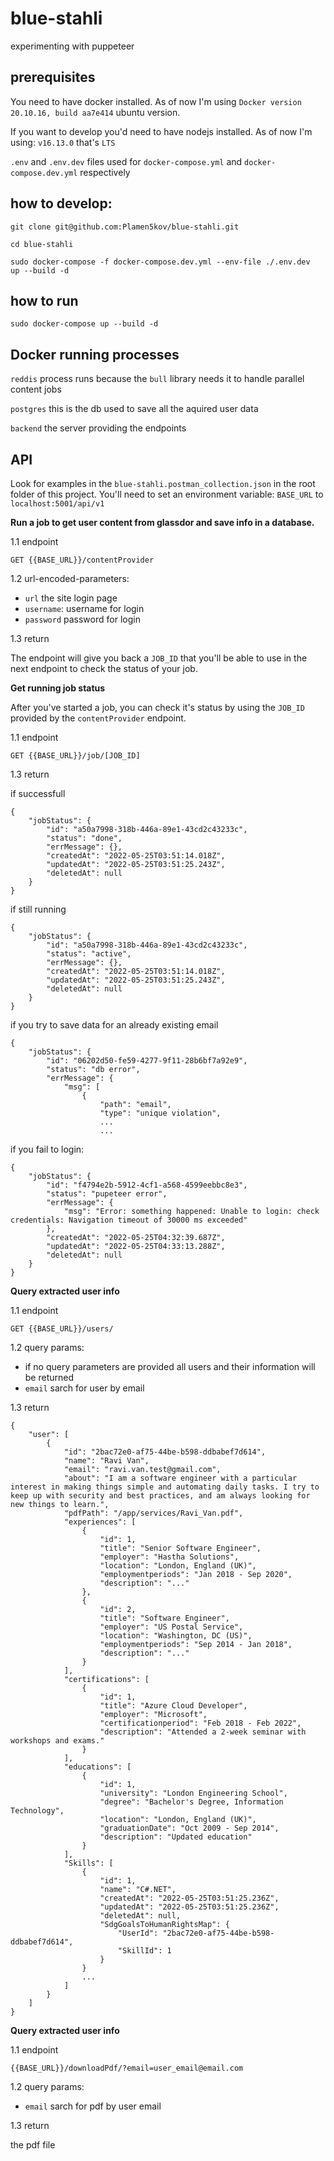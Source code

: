 # blue-stahli
experimenting with puppeteer

## prerequisites

You need to have docker installed. As of now I'm using `Docker version 20.10.16, build aa7e414` ubuntu version.

If you want to develop you'd need to have nodejs installed. As of now I'm using: `v16.13.0` that's `LTS`

`.env` and `.env.dev` files used for `docker-compose.yml` and `docker-compose.dev.yml` respectively

## how to develop:

`git clone git@github.com:Plamen5kov/blue-stahli.git`

`cd blue-stahli`

`sudo docker-compose -f docker-compose.dev.yml --env-file ./.env.dev  up --build -d`


## how to run

`sudo docker-compose up --build -d`

## Docker running processes

`reddis` process runs because the `bull` library needs it to handle parallel content jobs

`postgres` this is the db used to save all the aquired user data

`backend` the server providing the endpoints

## API

Look for examples in the `blue-stahli.postman_collection.json` in the root folder of this project. You'll need to set an environment variable: `BASE_URL` to `localhost:5001/api/v1`

**Run a job to get user content from glassdor and save info in a database.**

1.1 endpoint

```
GET {{BASE_URL}}/contentProvider
```

1.2 url-encoded-parameters:

* `url` the site login page
* `username`: username for login
* `password` password for login

1.3 return

The endpoint will give you back a `JOB_ID` that you'll be able to use in the next endpoint to check the status of your job.

**Get running job status**

After you've started a job, you can check it's status by using the `JOB_ID` provided by the `contentProvider` endpoint.

1.1 endpoint

```
GET {{BASE_URL}}/job/[JOB_ID]
```

1.3 return

if successfull

```
{
    "jobStatus": {
        "id": "a50a7998-318b-446a-89e1-43cd2c43233c",
        "status": "done",
        "errMessage": {},
        "createdAt": "2022-05-25T03:51:14.018Z",
        "updatedAt": "2022-05-25T03:51:25.243Z",
        "deletedAt": null
    }
}
```

if still running

```
{
    "jobStatus": {
        "id": "a50a7998-318b-446a-89e1-43cd2c43233c",
        "status": "active",
        "errMessage": {},
        "createdAt": "2022-05-25T03:51:14.018Z",
        "updatedAt": "2022-05-25T03:51:25.243Z",
        "deletedAt": null
    }
}
```


if you try to save data for an already existing email

```
{
    "jobStatus": {
        "id": "06202d50-fe59-4277-9f11-28b6bf7a92e9",
        "status": "db error",
        "errMessage": {
            "msg": [
                {
                    "path": "email",
                    "type": "unique violation",
                    ...
                    ...

```

if you fail to login:

```
{
    "jobStatus": {
        "id": "f4794e2b-5912-4cf1-a568-4599eebbc8e3",
        "status": "pupeteer error",
        "errMessage": {
            "msg": "Error: something happened: Unable to login: check credentials: Navigation timeout of 30000 ms exceeded"
        },
        "createdAt": "2022-05-25T04:32:39.687Z",
        "updatedAt": "2022-05-25T04:33:13.288Z",
        "deletedAt": null
    }
}
```

**Query extracted user info**

1.1 endpoint

```
GET {{BASE_URL}}/users/
```

1.2 query params:

* if no query parameters are provided all users and their information will be returned
* `email` sarch for user by email

1.3 return

```
{
    "user": [
        {
            "id": "2bac72e0-af75-44be-b598-ddbabef7d614",
            "name": "Ravi Van",
            "email": "ravi.van.test@gmail.com",
            "about": "I am a software engineer with a particular interest in making things simple and automating daily tasks. I try to keep up with security and best practices, and am always looking for new things to learn.",
            "pdfPath": "/app/services/Ravi_Van.pdf",
            "experiences": [
                {
                    "id": 1,
                    "title": "Senior Software Engineer",
                    "employer": "Hastha Solutions",
                    "location": "London, England (UK)",
                    "employmentperiods": "Jan 2018 - Sep 2020",
                    "description": "..."
                },
                {
                    "id": 2,
                    "title": "Software Engineer",
                    "employer": "US Postal Service",
                    "location": "Washington, DC (US)",
                    "employmentperiods": "Sep 2014 - Jan 2018",
                    "description": "..."
                }
            ],
            "certifications": [
                {
                    "id": 1,
                    "title": "Azure Cloud Developer",
                    "employer": "Microsoft",
                    "certificationperiod": "Feb 2018 - Feb 2022",
                    "description": "Attended a 2-week seminar with workshops and exams."
                }
            ],
            "educations": [
                {
                    "id": 1,
                    "university": "London Engineering School",
                    "degree": "Bachelor's Degree, Information Technology",
                    "location": "London, England (UK)",
                    "graduationDate": "Oct 2009 - Sep 2014",
                    "description": "Updated education"
                }
            ],
            "Skills": [
                {
                    "id": 1,
                    "name": "C#.NET",
                    "createdAt": "2022-05-25T03:51:25.236Z",
                    "updatedAt": "2022-05-25T03:51:25.236Z",
                    "deletedAt": null,
                    "SdgGoalsToHumanRightsMap": {
                        "UserId": "2bac72e0-af75-44be-b598-ddbabef7d614",
                        "SkillId": 1
                    }
                }
                ...
            ]
        }
    ]
}
```


**Query extracted user info**

1.1 endpoint

```
{{BASE_URL}}/downloadPdf/?email=user_email@email.com
```

1.2 query params:

* `email` sarch for pdf by user email

1.3 return

the pdf file
